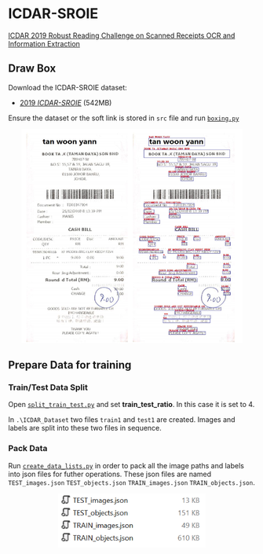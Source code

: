 # ICDAR-SROIE
[ICDAR 2019 Robust Reading Challenge on Scanned Receipts OCR and Information Extraction](http://rrc.cvc.uab.es/?ch=13)


## Draw Box
Download the ICDAR-SROIE dataset:
- [2019 _ICDAR-SROIE_](https://pan.baidu.com/s/1a57eKCSq8SV8Njz8-jO4Ww#list/path=%2FSROIE2019&parentPath=%2F) (542MB)

Ensure the dataset or the soft link is stored in `src` file and run [`boxing.py`](https://github.com/Michael-Xiu/ICDAR-SROIE/blob/master/src/boxing.py)

<div align=center><img src="./img/boxing.PNG" width="450" height="436"/></div>


## Prepare Data for training
### Train/Test Data Split 
Open [`split_train_test.py`](https://github.com/Michael-Xiu/ICDAR-SROIE/blob/master/src/split_train_test.py) and set **train_test_ratio**. In this case it is set to 4.

In `.\ICDAR_Dataset` two files `train1` and `test1` are created. Images and labels are split into these two files in sequence.


### Pack Data
Run [`create_data_lists.py`](https://github.com/Michael-Xiu/ICDAR-SROIE/blob/master/src/create_data_lists.py) in order to pack all the image paths and labels into json files for futher operations. These json files are named `TEST_images.json` `TEST_objects.json` `TRAIN_images.json` `TRAIN_objects.json`.

<div align=center><img src="./img/json_list.PNG" width="300" height="110"/></div>
